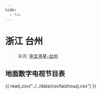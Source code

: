 ```yaml
---
hide:
  - toc
---
```


# 浙江 台州

> 来源: [中文寻星-台州](http://dtmb.saoing.com/taizhouzj.htm)

## 地面数字电视节目表

{{ read_csv("../../data/csv/taizhouzj.csv") }}
